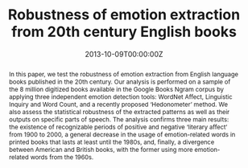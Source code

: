 ---
abstract: In this paper, we test the robustness of emotion extraction from English language books published in the 20th century. Our analysis is performed on a sample of the 8 million digitized books available in the Google Books Ngram corpus by applying three independent emotion detection tools&#58; WordNet Affect, Linguistic Inquiry and Word Count, and a recently proposed ‘Hedonometer’ method. We also assess the statistical robustness of the extracted patterns as well as their outputs on specific parts of speech. The analysis confirms three main results&#58; the existence of recognizable periods of positive and negative ‘literary affect’ from 1900 to 2000, a general decrease in the usage of emotion-related words in printed books that lasts at least until the 1980s, and, finally, a divergence between American and British books, with the former using more emotion-related words from the 1960s.
authors:
- admin
- Vasileios Lampos
- R. Alexander Bentley
date: "2013-10-09T00:00:00Z"
doi: ""
featured: false
image:
  caption: ""
  focal_point: ""
  preview_only: false
links:
- name: Link to published version
  url: http://ieeexplore.ieee.org/xpl/articleDetails.jsp?arnumber=6691663
# - name: OSF repository
#  url: http://osf.io/fjkze/


publication: Acerbi A., Lampos V., Bentley R. A. (2013), Robustness of emotion extraction from 20th century English books, in *IEEE BigData 2013 Proceedings*, pp. 1 – 8
publication_short: In *IEEE BigData 2013 Proceedings*, pp. 1 – 8
publication_types: ['conference-proceedings']

publishDate: "2013-10-09T00:00:00Z"
slides: ""
summary: ""

tags:
- cultural analytics

title: "Robustness of emotion extraction from 20th century English books"
url_code: ""
url_dataset: ""
url_pdf: files/CP_2013_emotion.pdf
url_poster: ""
url_project: ""
url_slides: ""
url_source: ""
url_video: ""
---